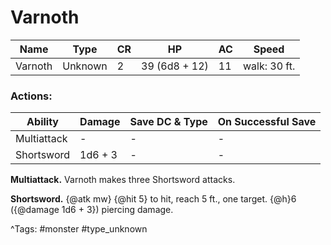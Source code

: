# Varnoth

| Name | Type | CR | HP | AC | Speed |
|------|------|----|----|----|-------|
| Varnoth | Unknown | 2 | 39 (6d8 + 12) | 11 | walk: 30 ft. |

### Actions:

| Ability | Damage | Save DC & Type | On Successful Save |
|---------|--------|----------------|--------------------|
| Multiattack | - | - | - |
| Shortsword | 1d6 + 3 | - | - |


**Multiattack.** Varnoth makes three Shortsword attacks.

**Shortsword.** {@atk mw} {@hit 5} to hit, reach 5 ft., one target. {@h}6 ({@damage 1d6 + 3}) piercing damage.

^Tags: #monster #type_unknown